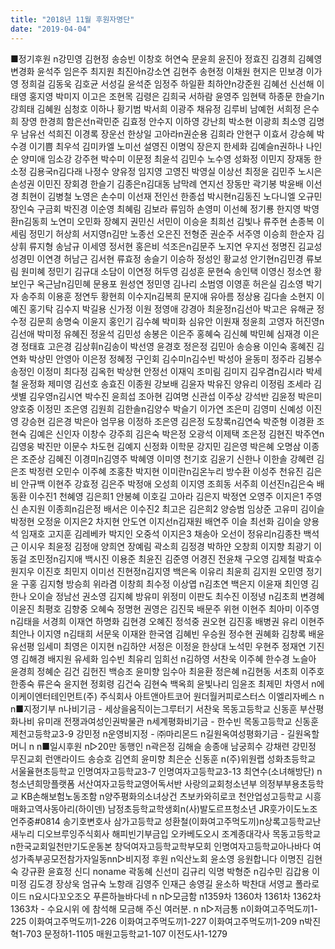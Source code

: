 ```yaml
---
title: "2018년 11월 후원자명단"
date: "2019-04-04"
---
```


■정기후원 n강민영 김현정 송승빈 이창호 허연숙 문윤희 윤진아 정효진 김경희 김혜영 변경화 윤석주 임은주 최지원 최진아n강소연 김현주 송현정 이채원 현지은 민보경 이가영 정희걸 김동욱 김호균 서성길 윤석준 임정주 하일환 최하얀n강준원 김혜선 신선해 이태영 홍지영 박미지 이고은 조현목 김령은 김희국 서하람 윤영주 임현택 하종문 한슬기n강희태 김혜원 심청호 이하나 황기범 박서희 이광주 채유정 김루비 남예헌 서희정 은수희 장영 한경희 함은선n곽민준 김효정 안수지 이하영 강난희 박소현 이광희 최소영 김명우 남유선 석희진 이경록 장운선 한상일 고아라n권순용 김희라 안현구 이효서 강승혜 박수경 이기쁨 최우석 김미카엘 노미선 설영진 이명익 장은지 한세화 김예슬n권하나 나인순 양미애 임소강 강주현 박수미 이문정 최윤석 김민수 노수영 성화정 이민지 장재동 한소정 김용국n김다래 나정수 양유정 임지영 고영진 박영실 이상선 최정윤 김민주 노시은 손성권 이민진 장회경 한슬기 김종은n김대동 남막례 연지선 장동만 곽기봉 박윤배 이선경 최현이 김병철 노영은 손수미 이선재 전인선 한종섭 박시현n김동진 노다니엘 오규민 장인숙 구금회 박진경 이순영 최혜림 김보라 류임하 손영미 이선혜 정기룡 한지영 박영환n김동희 노연미 오민화 장혜지 권민신 서민이 이승윤 최희선 김빛나 류주현 손종복 이세림 정민기 허상희 서지영n김만 노종선 오은진 전형준 권순주 서주영 이승희 한순자 김상휘 류지형 송남규 이세영 정서현 홍은비 석조은n김문주 노지연 우지선 정명진 김교성 성경민 이연경 허남근 김서현 류효정 송슬기 이승하 정성인 황교성 안기현n김민경 류보림 원미혜 정민기 김규대 소담이 이연정 허두영 김성훈 문현숙 송인택 이영신 정소연 황보인구 옥근남n김민혜 문용포 원성연 정민영 김나리 소범영 이영훈 허은실 김소영 박기자 송주희 이용훈 정연두 황현희 이수지n김복희 문지애 유아름 정상용 김다솔 소현지 이예진 홍기탁 김수지 박길용 신가정 이원 정영애 강경아 최윤정n김선아 박고은 유해균 정수정 김문희 송명숙 이윤지 홍인기 김수혜 박미화 심유안 이원재 정윤희 고영자 허진영n김선애 박미정 유혜진 정윤석 김민성 송봉은 이은주 홍혜숙 김신혜 박민혜 심재경 이은경 정태효 고은경 김상휘n김송이 박선영 윤경호 정은정 김민아 송승용 이인숙 홍혜진 김연화 박상민 안영아 이은정 정혜정 구인회 김수미n김수빈 박성아 윤동미 정주라 김봉수 송정인 이정미 최다정 김옥헌 박상현 안정선 이재익 조미림 김미지 김우겸n김시라 박세철 윤정화 제미영 김선호 송효진 이종원 강보배 김윤자 박유진 양유리 이정림 조세라 김샛별 김우영n김시연 박수진 윤희섭 조아현 김여명 신관섭 이주상 강석반 김윤정 박은미 양호중 이정민 조은영 김원희 김한솔n김양수 박슬기 이가연 조은미 김영미 신예성 이진영 강승현 김은경 박은아 엄무용 이정하 조은영 김은정 도창록n김연숙 박준형 이경환 조현숙 김예은 신인자 이창수 강주희 김은숙 박은정 오광석 이제택 조은정 김현진 박주연n김영웅 박진만 이문수 차도현 김예지 신정화 이학문 강지민 김은영 박은혜 오명삼 이종은 조준상 김혜진 이경미n김영주 박혜영 이미영 천기호 김윤기 신한나 이한솔 강혜련 김은조 박정련 오민수 이주혜 조홍찬 박지현 이미란n김온누리 방수환 이성주 천유진 김은비 안규백 이현주 강효정 김은주 박정애 오성희 이지영 조희동 서주희 이선진n김은숙 배동환 이수진1 천혜영 김은희1 안봉혜 이호길 고아라 김은지 박정연 오영주 이지은1 주영신 손지원 이종희n김은정 배서은 이수진2 최고은 김은희2 양승범 임상준 고유미 김이슬 박정현 오정윤 이지은2 차지현 안도연 이지선n김재원 배연주 이슬 최선화 김이슬 양용석 임재호 고지훈 김레베카 박지인 오중석 이지은3 채송아 오선이 정유리n김종찬 백석근 이시우 최윤정 김정애 양희연 장예림 곽소희 김정경 박하얀 오창희 이지향 최광기 이동걸 조민정n김지애 백시진 이용준 최윤진 김준영 어경진 전윤채 구오영 김제철 박효수 원지우 이진호 최민지 이미선 진현정n김지영 백은옥 이유리 최윤희 김지원 오민영 정기윤 구홍 김지형 방승희 위라겸 이창희 최수정 이상엽 n김초연 백은지 이윤재 최인영 김한나 오이슬 정남선 권소영 김지혜 방유미 위정미 이판도 최수진 이정녕 n김초희 변경혜 이윤진 최평호 김향중 오혜숙 정명현 권영은 김진묵 배문주 위현 이현주 최아미 이주영 n김태을 서경희 이재연 하명화 김현경 오혜진 정석중 권오현 김진홍 배병권 유리 이현주 최안나 이지영 n김태희 서문욱 이재완 한국염 김혜빈 우승원 정수현 권혜화 김창록 배윤 유선평 임세미 최영은 이지현 n김하얀 서정은 이정윤 한상대 노석민 우현주 정재연 기진영 김해경 배지원 유세화 임수빈 최유리 임희선 n김하영 서찬욱 이주혜 한수경 노슬아 윤경희 정혜순 김건 김헌진 백승조 윤미향 임수아 최윤환 정은혜 n김현동 서초희 이주호 한종숙 류은숙 윤지현 정회령 김건숙 김현숙 백옥희 윤빛나리 임윤조 최제민 차영서 n에이케이엔터테인먼트(주) 주식회사 아트앤아트코어 원더월커피로스터스 이엘리자베스 n n■지정기부 n나비기금 - 세상을움직이는그루터기 서찬욱 목동고등학교 신동훈 부산평화나비 유미래 전쟁과여성인권박물관 n세계평화비기금 - 한수빈 목동고등학교 신동훈 제천고등학교3-9 강민정 n운영비지정 - ㈜마리몬드 n길원옥여성평화기금 - 길원옥할머니 n n■일시후원 n▷20만 동행인 n곽은정 김해슬 송종애 남궁희수 강채련 강민정 무진교회 런앤라이드 송승호 김연희 윤미향 최은순 신동훈 n(주)위원랩 성화초등학교 서울율현초등학교 인명여자고등학교3-7 인명여자고등학교3-13 최연수(소녀해방단) n청소년희망플랫폼 서산여자고등학교영어독서반 사랑의교회청소년부 의정부부용초등학교 KB손해보험노동조함 n양주평화의소녀상건 츠보카와히로코 천안업성고등학교 시흥매화고역사동아리(하이덴) 남정초등학교학생회n(사)발도르프청소년 JR훗가이도노조 언주중#0814 송기호변호사 삼가고등학교 성환철(이화여고주먹도끼)n상록고등학교난새누리 디오브루잉주식회사 해피빈기부금입 오카베도오시 조계종대각사 목동고등학교 n한국교회일천만기도운동본 창덕여자고등학교학부모회 인명여자고등학교아나바다 여성가족부공모전참가자일동nn▷비지정 후원 n익산노회 윤소영 응원합니다 이명진 김현숙 강규환 윤효정 신디 noname 곽동혜 신선미 김규리 익명 박형준 n김수민 김갑용 이미정 김도경 장상욱 엄규숙 노항래 김영주 인재근 송영길 윤소하 박찬대 서영교 폴라로이드 n요시다꼬오조오 푸른하늘바다네 n n▷모금함 n1359차 1360차 1361차 1362차 1363차 - 수요시위 에 참석해 모금해 주신 여러분. n n▷저금통 n이화여고주먹도끼1-225 이화여고주먹도끼1-226 이화여고주먹도끼1-227 이화여고주먹도끼1-209 n박진혁1-703 문정하1-1105 매원고등학교1-107 이전도사1-1279
